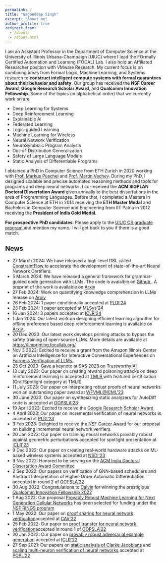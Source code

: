 ```yaml
---
permalink: /
title: "Gagandeep Singh"
excerpt: "About me"
author_profile: true
redirect_from: 
  - /about/
  - /about.html
---
```


I am an Assistant Professor in the Department of Computer Science at the University of Illinois Urbana-Champaign (UIUC) where I lead the FOrmally Certified Automation and Learning (FOCAL) Lab. I also hold an Affiliated Researcher position with VMware Research. My current focus is on combining ideas from Formal Logic, Machine Learning, and Systems research to **construct intelligent compute systems with formal guarantees about their behavior and safety**. Our group has received the **NSF Career Award**, **Google Research Scholar Award**, and **Qualcomm Innovation Fellowship**. Some of the topics (in alphabetical order) that we currently work on are 
<ul>
  <li> Deep Learning for Systems</li>
   <li>Deep Reinforcement Learning </li>
  <li>Explainable AI</li>
  <li>Federated Learning</li> 
    <li> Logic-guided Learning</li>
 <li>Machine Learning for Wireless</li>
    <li>Neural Network Verification </li> 
    <li>NeuroSymbolic Program Analysis</li>
   <li>Out-of-Distribution Generalization</li>
   <li>Safety of Large Language Models</li> 

  
  <li>Static Analysis of Differentiable Programs </li> 
 
 
</ul>

I obtained a PhD in Computer Science from ETH Zurich in 2020 working with <a href="https://acl.inf.ethz.ch/people/markusp/">Prof. Markus Püschel</a> and <a href="https://www.sri.inf.ethz.ch/people/martin"> Prof. Martin Vechev</a>. During my PhD, I designed scalable and precise automated reasoning methods and tools for programs and deep neural networks. I co-received the **ACM SIGPLAN Doctoral Dissertation Award** given annually to the best dissertations in the area of Programming Languages. Before that, I completed a Masters in Computer Science at ETH in 2014 receiving the **ETH Master Medal** and Bachelors in Computer Science and Engineering from IIT Patna in 2012 receiving the **President of India Gold Medal**. 

**For prospective PhD candidates**: Please apply to the <a href="https://grad.illinois.edu/admissions/apply">UIUC CS graduate program </a> and mention my name. I will get back to you if there is a good match.



<h2> News</h2>
<ul>
   <li>
    27 March 2024: We have released a high-level DSL called <a href="https://arxiv.org/pdf/2403.18729.pdf"> ConstraintFlow </a>  to accelerate the development of state-of-the-art Neural Network Certifiers. 
  </li>
   <li>
    5 March 2024: We have released a general framework for grammar-guided code generation with LLMs. The code is avaialble on <a href="https://github.com/uiuc-focal-lab/syncode"> Github </a>. A preprint of the work is available on <a href="https://arxiv.org/abs/2403.01632"> Arxiv </a>
  </li>
    <li>
    27 Feb 2024: Work on quantifying knowledge comprehension in LLMs release on <a href="https://arxiv.org/abs/2402.15929"> Arxiv </a>
  </li>
   <li>
    26 Feb 2024: 1 paper conditionally accepted at <a href="https://pldi24.sigplan.org/"> PLDI'24 </a>
  </li>
   <li>
    23 Feb 2024: 1 paper accepted at <a href="https://mlsys.org/"> MLSys'24 </a>
  </li>
  <li>
    16 Jan 2024: 3 papers accepted at <a href="https://openreview.net/group?id=ICLR.cc/2024/Conference"> ICLR'24 </a>
  </li>
  <li>
    1 Jan 2024: Our latest work on designing efficient learning algorithm for offline preference based deep reinforcement learning is available on <a href= "https://arxiv.org/pdf/2401.00330.pdf"> Arxiv </a>.
  </li>
    <li>
 20 Dec 2023: Our latest work develops priming attacks to bypass the safety training of open-source LLMs. More details are available at <a href="https://llmpriming.focallab.org/">https://llmpriming.focallab.org/</a>
  </li>
  <li>
    Nov 3 2023: Excited to receive a grant from the Amazon Illinois Center on Artificial Intelligence for Interactive Conversational Experiences on <a href="https://www.amazon.science/news-and-features/amazon-and-uiuc-announce-inaugural-slate-of-funded-research-projects"> Fairness Verification of LLMs </a>.
  </li>
   <li>
 23 Oct 2023: Gave a keynote at <a href="https://conf.researchr.org/details/sas-2023/sas-2023-papers/1/Building-Trust-and-Safety-in-Artificial-Intelligence-with-Abstract-Interpretation"> SAS 2023 </a> on Trustworthy AI
  </li>
  
  <li>
 13 July 2023: Our paper on creating reward poisoning attacks on deep reinforcement learning is accepted at <a href="https://jmlr.org/tmlr/"> TMLR </a> with featured certification (Oral/Spotlight category at TMLR)
  </li>
   <li>
 11 July 2023: Our paper on interpreting robust proofs of neural networks won an outstanding paper award at <a href="https://www.ml-verification.com/"> WFVML@ICML'23 </a>
  </li>
  <li>
 30 June 2023: Our paper on synthesizing static analyzers for AutoDiff code is accepted at <a href="https://2023.splashcon.org/track/splash-2023-oopsla"> OOPSLA'23 </a>
  </li>
  <li>
 19 April 2023: Excited to receive the <a href="https://research.google/outreach/research-scholar-program/"> Google Research Scholar Award </a>
  </li>
<li>
 4 April 2023: Our paper on incremental verification of neural networks is accepted at <a href="https://pldi23.sigplan.org/"> PLDI'23 </a>
  </li>
  
  <li>
    3 Feb 2023: Delighted to receive the <a href="https://beta.nsf.gov/funding/opportunities/faculty-early-career-development-program-career"> NSF Career Award</a> for our proposal on building incremental neural network verifiers.
  </li>
   <li> 20 Jan 2023: Our paper on training neural networks provably robust against geometric perturbations accepted for spotlight presentation at <a href="https://iclr.cc/">ICLR'23</a>
  </li>
  
  <li> 9 Dec 2022: Our paper on creating real-world hardware attacks on ML-based wireless systems accepted at <a href="https://www.usenix.org/conference/nsdi23">NSDI'23</a>
  </li>
  <li> 9 Nov 2022: Honored to be serving on the <a href="https://awards.acm.org/india-doctoral-dissertation"> ACM India Doctoral Dissertation Award Committee </a> </li>
<li> 2 Sep 2022: Our papers on verification of GNN-based schedulers and Abstract Interpretation of Higher-Order Automatic Differentiation accepted in round 2 of <a href="https://2022.splashcon.org/track/splash-2022-oopsla"> OOPSLA'22 </a></li>
  
 <li>30 Aug 2022: Congratulations to <a href="https://cmxu.io">Calvin</a> for winning the prestigious <a href="https://www.qualcomm.com/research/university-relations/innovation-fellowship/2022-north-america"> Qualcomm Innovation Fellowship 2022</a></li>
 <li>1 Aug 2022: Our proposal <a href="https://www.nsf.gov/awardsearch/showAward?AWD_ID=2148583&HistoricalAwards=false">Provably Robust Machine Learning for Next Generation Cellular Networks</a> has been selected for funding under the <a href="https://www.nsf.gov/pubs/2021/nsf21581/nsf21581.htm">NSF RINGS program</a></li>
 <li> 1 May 2022:  Our paper on <a href="https://ggndpsngh.github.io/files/shared_certificates.pdf">proof sharing for neural network verification</a>accepted at <a href="http://i-cav.org/2022/"> CAV'22 </a></li> <li> 
 25 Feb 2022:  Our paper on <a href="https://ggndpsngh.github.io/files/FANC.pdf">proof transfer for neural network verification</a>accepted in round 1 of <a href="https://2022.splashcon.org/track/splash-2022-oopsla"> OOPSLA'22 </a></li>
<li> 20 Jan 2022: Our paper on <a href="https://ggndpsngh.github.io/files/provably_robust_adversarial_ex.pdf">provably robust adversarial example generation</a> accepted at <a href="https://iclr.cc/Conferences/2022"> ICLR'22</a></li> 
<li> 27 Sep 2021: Our papers on <a href="https://ggndpsngh.github.io/files/DeepJ.pdf">static analysis of Clarke Jacobians</a> and <a href="https://ggndpsngh.github.io/files/PRIMA.pdf">scaling multi-neuron verification of neural networks</a> accepted at <a href="https://popl22.sigplan.org/"> POPL'22</a></li> 
</ul>
